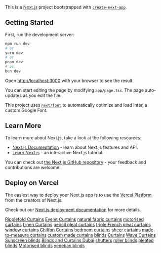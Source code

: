 

This is a [Next.js](https://nextjs.org/) project bootstrapped with [`create-next-app`](https://github.com/vercel/next.js/tree/canary/packages/create-next-app).

## Getting Started

First, run the development server:

```bash
npm run dev
# or
yarn dev
# or
pnpm dev
# or
bun dev
```

Open [http://localhost:3000](http://localhost:3000) with your browser to see the result.

You can start editing the page by modifying `app/page.tsx`. The page auto-updates as you edit the file.

This project uses [`next/font`](https://nextjs.org/docs/basic-features/font-optimization) to automatically optimize and load Inter, a custom Google Font.

## Learn More

To learn more about Next.js, take a look at the following resources:

- [Next.js Documentation](https://nextjs.org/docs) - learn about Next.js features and API.
- [Learn Next.js](https://nextjs.org/learn) - an interactive Next.js tutorial.

You can check out [the Next.js GitHub repository](https://github.com/vercel/next.js/) - your feedback and contributions are welcome!

## Deploy on Vercel

The easiest way to deploy your Next.js app is to use the [Vercel Platform](https://vercel.com/new?utm_medium=default-template&filter=next.js&utm_source=create-next-app&utm_campaign=create-next-app-readme) from the creators of Next.js.

Check out our [Next.js deployment documentation](https://nextjs.org/docs/deployment) for more details.






<a target="_blank" style="text-decoration: underline" href="/curtains/wave-curtains/">Ripplefold Curtains</a>
<a target="_blank" style="text-decoration: underline" href="/curtains/eyelet-curtains">Eyelet Curtains</a>
<a target="_blank" style="text-decoration: underline" href="/curtains/natural-fabric-curtains">natural fabric curtains</a>
<a target="_blank" style="text-decoration: underline" href="/curtains/motorised-curtains">motorised curtains</a>
<a target="_blank" style="text-decoration: underline" href="/curtains/made-to-measure-linen-curtains">Linen Curtains</a>
<a target="_blank" style="text-decoration: underline" href="/curtains/pinch-pleat-curtains">pencil pleat curtains</a>
<a target="_blank" style="text-decoration: underline" href="/curtains/triple-pinch-pleat-curtains">triple French pleat curtains</a>
<a target="_blank" style="text-decoration: underline" href="/made-to-measure-curtains">window curtains</a>
<a target="_blank" style="text-decoration: underline" href="/curtains/made-to-measure-chiffon-curtains">Chiffon Curtains</a>
<a target="_blank" style="text-decoration: underline" href="/curtains/made-to-measure-bed-room-curtains">bedroom curtains</a>
<a target="_blank" style="text-decoration: underline" href="/curtains/made-to-measure-sheer-curtains">sheer curtains</a>
<a target="_blank" style="text-decoration: underline" href="/made-to-measure-curtains">made-to-measure curtains</a>
<a target="_blank" style="text-decoration: underline" href="/made-to-measure-curtains">custom made curtains</a>
<a target="_blank" style="text-decoration: underline" href="/made-to-measure-blinds">blinds</a>
<a target="_blank" style="text-decoration: underline" href="/made-to-measure-curtains">Curtains</a>
<a target="_blank" style="text-decoration: underline" href="/curtains/wave-curtains">Wave Curtains</a>
<a target="_blank" style="text-decoration: underline" href="/blinds/roller-blinds/sunscreen-roller-blinds">Sunscreen blinds</a>
<a target="_blank" style="text-decoration: underline" href="/">Blinds and Curtains Dubai</a>
<a target="_blank" style="text-decoration: underline" href="/shutters-range">shutters</a>
<a target="_blank" style="text-decoration: underline" href="/blinds/roller-blinds">roller blinds</a>
<a target="_blank" style="text-decoration: underline" href="/blinds/pleated-blinds">pleated blinds</a>
<a target="_blank" style="text-decoration: underline" href="/blinds/motorised-blinds">Motorised blinds</a>
<a target="_blank" style="text-decoration: underline" href="/blinds/wooden-venetian">venetian blinds</a>
<a target="_blank" style="text-decoration: underline" href=""></a>
<a target="_blank" style="text-decoration: underline" href=""></a>
<a target="_blank" style="text-decoration: underline" href=""></a>
<a target="_blank" style="text-decoration: underline" href=""></a>
<a target="_blank" style="text-decoration: underline" href=""></a>
<a target="_blank" style="text-decoration: underline" href=""></a>
<a target="_blank" style="text-decoration: underline" href=""></a>
<a target="_blank" style="text-decoration: underline" href=""></a>
<a target="_blank" style="text-decoration: underline" href=""></a>


